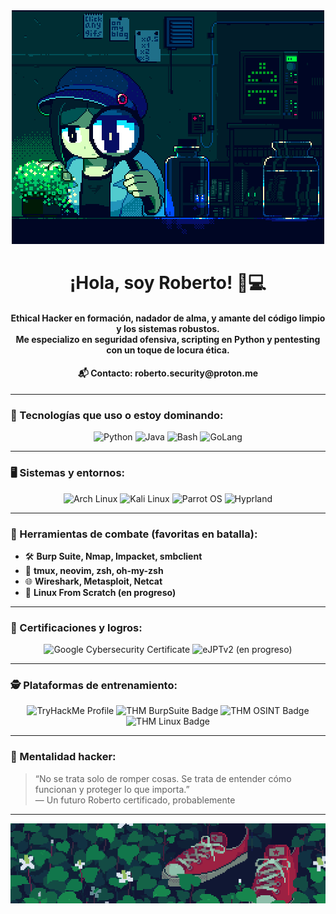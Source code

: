 <div align="center">
  <img src="https://github.com/XoanOuteiro/GIFS_forReadme/blob/main/banners/lookingglass.gif" alt="WelcomeBanner"/>
</div>

<div align="center">
  <h1>¡Hola, soy Roberto! 🐍💻</h1>
  <h4>Ethical Hacker en formación, nadador de alma, y amante del código limpio y los sistemas robustos.<br/>
  Me especializo en seguridad ofensiva, scripting en Python y pentesting con un toque de locura ética.</h4>
  <h4>📬 Contacto: roberto.security@proton.me</h4>
</div>

---

### 🧠 Tecnologías que uso o estoy dominando:

<div align="center">
  <img src="https://img.shields.io/badge/Python-3776AB?logo=python&logoColor=fff&style=flat-square" title="Python" />
  <img src="https://img.shields.io/badge/Java-007396?logo=java&logoColor=white&style=flat-square" title="Java" />
  <img src="https://img.shields.io/badge/Bash-121011?logo=gnu-bash&logoColor=white&style=flat-square" title="Bash" />
  <img src="https://img.shields.io/badge/Go-00ADD8?logo=go&logoColor=fff&style=flat-square" title="GoLang" />
</div>

---

### 🖥️ Sistemas y entornos:

<div align="center">
  <img src="https://img.shields.io/badge/Arch_Linux-1793D1?logo=arch-linux&logoColor=fff&style=flat-square" title="Arch Linux"/>
  <img src="https://img.shields.io/badge/Kali_Linux-557C94?logo=kali-linux&logoColor=fff&style=flat-square" title="Kali Linux"/>
  <img src="https://img.shields.io/badge/Parrot_OS-00826c?logo=parrot-security&logoColor=white&style=flat-square" title="Parrot OS"/>
  <img src="https://img.shields.io/badge/Hyprland-9eef86?logo=hyprland&logoColor=fff&style=flat-square" title="Hyprland"/>
</div>

---

### 🧰 Herramientas de combate (favoritas en batalla):

- 🛠️ **Burp Suite, Nmap, Impacket, smbclient**
- 🐚 **tmux, neovim, zsh, oh-my-zsh**
- 🌐 **Wireshark, Metasploit, Netcat**
- 🐧 **Linux From Scratch (en progreso)**

---

### 🎯 Certificaciones y logros:

<div align="center">
  <img src="https://images.credly.com/size/340x340/images/0bf0f2da-a699-4c82-82e2-56dcf1f2e1c7/image.png" title="Google Cybersecurity Certificate" height="150"/>
  <img src="https://templates.images.credential.net/16921890479543330419421893546260.png" title="eJPTv2 (en progreso)" height="150"/>
</div>

---

### 🕵️ Plataformas de entrenamiento:

<div align="center">
  <img src="https://tryhackme-badges.s3.amazonaws.com/TU-USUARIO.svg" alt="TryHackMe Profile" height="40"/>
  <img src="https://assets.tryhackme.com/img/badges/burpsuite.svg" title="THM BurpSuite Badge" height="70"/>
  <img src="https://assets.tryhackme.com/img/badges/ohsint.svg" title="THM OSINT Badge" height="70"/>
  <img src="https://assets.tryhackme.com/img/badges/linux.svg" title="THM Linux Badge" height="70"/>
</div>

---

### 🧠 Mentalidad hacker:

> “No se trata solo de romper cosas. Se trata de entender cómo funcionan y proteger lo que importa.”  
> — Un futuro Roberto certificado, probablemente

---

<div align="center">
  <img src="https://github.com/XoanOuteiro/GIFS_forReadme/blob/main/banners/shoes.gif" alt="EndBanner"/>
</div>
